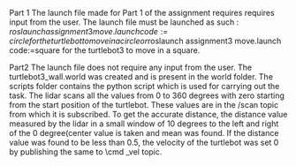 Part 1
The launch file made for Part 1 of the assignment requires requires input from the user. The launch file must be launched as such : $roslaunch assignment3 move.launch code:=circle for the turtlebot to move in a circle or$roslaunch assignment3 move.launch code:=square for the turtlebot3 to move in a square. 


Part2
The launch file does not require any input from the user. The turtlebot3_wall.world was created and is present in the world folder. The scripts folder contains the python script which is used for carrying out the task. The lidar scans all the values from 0 to 360 degrees with zero starting from the start position of the turtlebot. These values are in the /scan topic from which it is subscribed. To get the accurate distance, the distance value measured by the lidar in a small window of 10 degrees to the left and right of the 0 degree(center value is taken and mean was found. If the distance value was found to be less than 0.5, the velocity of the turtlebot was set 0 by publishing the same to \cmd _vel topic.

